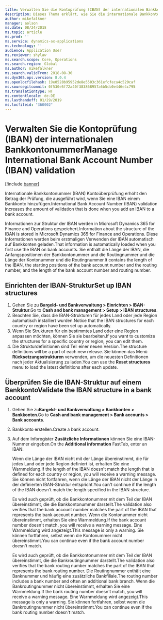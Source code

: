 ```yaml
---
title: Verwalten Sie die Kontoprüfung (IBAN) der internationalen Bankkontonummer
description: Dieses Thema erklärt, wie Sie die internationale Bankkontonummer (IBAN) prüfen.
author: mikefalkner
manager: aolson
ms.date: 08/24/2018
ms.topic: article
ms.prod: ''
ms.service: dynamics-ax-applications
ms.technology: ''
audience: Application User
ms.reviewer: shylaw
ms.search.scope: Core, Operations
ms.search.region: Global
ms.author: mikefalkner
ms.search.validFrom: 2018-08-30
ms.dyn365.ops.version: 8.0.4
ms.openlocfilehash: 19e0528b95952de8e5503c361efcfeca4c529caf
ms.sourcegitcommit: 0f530e5f72a40f383868957a6b5cb0e446e4c795
ms.translationtype: HT
ms.contentlocale: de-DE
ms.lasthandoff: 01/29/2019
ms.locfileid: "360002"
---
```

# <a name="manage-international-bank-account-number-iban-validation"></a><span data-ttu-id="27e62-103">Verwalten Sie die Kontoprüfung (IBAN) der internationalen Bankkontonummer</span><span class="sxs-lookup"><span data-stu-id="27e62-103">Manage International Bank Account Number (IBAN) validation</span></span>

[!include [banner](../includes/banner.md)]

<span data-ttu-id="27e62-104">Internationale Bankkontonummer (IBAN) Kontoüberprüfung erhöht den Betrag der Prüfung, die  ausgeführt wird, wenn Sie eine IBAN einem Bankkonto hinzufügen.</span><span class="sxs-lookup"><span data-stu-id="27e62-104">International Bank Account Number (IBAN) validation increases the amount of validation that is done when you add an IBAN to a bank account.</span></span>

<span data-ttu-id="27e62-105">Informationen zur Struktur der IBAN werden in Microsoft Dynamics 365 for Finance and Operations gespeichert.</span><span class="sxs-lookup"><span data-stu-id="27e62-105">Information about the structure of the IBAN is stored in Microsoft Dynamics 365 for Finance and Operations.</span></span> <span data-ttu-id="27e62-106">Diese Informationen werden beim erstmaligen Verwenden der IBAN automatisch auf Bankkonten geladen.</span><span class="sxs-lookup"><span data-stu-id="27e62-106">That information is automatically loaded when you first use the IBAN on bank accounts.</span></span> <span data-ttu-id="27e62-107">Sie enthält die Länge der IBAN, die Anfangspositionen der Bankkontonummer und die Routingnummer und die Länge der Kontonummer und die Routingnummer.</span><span class="sxs-lookup"><span data-stu-id="27e62-107">It contains the length of the IBAN, the starting positions of the bank account number and the routing number, and the length of the bank account number and routing number.</span></span>

## <a name="set-up-iban-structures"></a><span data-ttu-id="27e62-108">Einrichten der IBAN-Struktur</span><span class="sxs-lookup"><span data-stu-id="27e62-108">Set up IBAN structures</span></span>

1. <span data-ttu-id="27e62-109">Gehen Sie zu **Bargeld- und Bankverwaltung \> Einrichten \> IBAN-Struktur**.</span><span class="sxs-lookup"><span data-stu-id="27e62-109">Go to **Cash and bank management \> Setup \> IBAN structures**.</span></span>
2. <span data-ttu-id="27e62-110">Beachten Sie, dass die IBAN-Strukturen für jedes Land oder jede Region automatisch installiert wurden.</span><span class="sxs-lookup"><span data-stu-id="27e62-110">Notice that the IBAN structures for each country or region have been set up automatically.</span></span>
3. <span data-ttu-id="27e62-111">Wenn Sie Strukturen für ein bestimmtes Land oder eine Region anpassen möchten, können Sie sie bearbeiten.</span><span class="sxs-lookup"><span data-stu-id="27e62-111">If you want to customize the structures for a specific country or region, you can edit them.</span></span>
4. <span data-ttu-id="27e62-112">Die Strukturdefinitionen sind Teil einer neuen Version.</span><span class="sxs-lookup"><span data-stu-id="27e62-112">The structure definitions will be a part of each new release.</span></span> <span data-ttu-id="27e62-113">Sie können das Menü **Rücksetzungsstrukturen** verwenden, um die neuesten Definitionen nach jeder Aktualisierung zu laden.</span><span class="sxs-lookup"><span data-stu-id="27e62-113">You can use the **Reset structures** menu to load the latest definitions after each update.</span></span>

## <a name="validate-the-iban-structure-in-a-bank-account"></a><span data-ttu-id="27e62-114">Überprüfen Sie die IBAN-Struktur auf einem Bankkonto</span><span class="sxs-lookup"><span data-stu-id="27e62-114">Validate the IBAN structure in a bank account</span></span>

1. <span data-ttu-id="27e62-115">Gehen Sie zu**Bargeld- und Bankverwaltung \> Bankkonten \> Bankkonten**.</span><span class="sxs-lookup"><span data-stu-id="27e62-115">Go to **Cash and bank management \> Bank accounts \> Bank accounts**.</span></span>
2. <span data-ttu-id="27e62-116">Bankkonto erstellen.</span><span class="sxs-lookup"><span data-stu-id="27e62-116">Create a bank account.</span></span>
3. <span data-ttu-id="27e62-117">Auf dem Inforegister **Zusätzliche Informationen** können Sie eine IBAN-Nummer eingeben.</span><span class="sxs-lookup"><span data-stu-id="27e62-117">On the **Additional information** FastTab, enter an IBAN.</span></span>

    <span data-ttu-id="27e62-118">Wenn die Länge der IBAN nicht mit der Länge übereinstimmt, die für jedes Land oder jede Region definiert ist, erhalten Sie eine Warnmeldung.</span><span class="sxs-lookup"><span data-stu-id="27e62-118">If the length of the IBAN doesn't match the length that is defined for each country or region, you will receive a warning message.</span></span> <span data-ttu-id="27e62-119">Sie können nicht fortfahren, wenn die Länge der IBAN nicht der Länge in der definierten IBAN-Struktur entspricht.</span><span class="sxs-lookup"><span data-stu-id="27e62-119">You can't continue if the length of the IBAN doesn't match the length specified in the IBAN structure.</span></span>

    <span data-ttu-id="27e62-120">Es wird auch geprüft, ob die Bankkontonummer mit dem Teil der IBAN übereinstimmt, die die Bankkontonummer darstellt.</span><span class="sxs-lookup"><span data-stu-id="27e62-120">The validation also verifies that the bank account number matches the part of the IBAN that represents the bank account number.</span></span> <span data-ttu-id="27e62-121">Wenn die Kontonummer nicht übereinstimmt, erhalten Sie eine Warnmeldung.</span><span class="sxs-lookup"><span data-stu-id="27e62-121">If the bank account number doesn't match, you will receive a warning message.</span></span> <span data-ttu-id="27e62-122">Eine Warnmeldung wird angezeigt.</span><span class="sxs-lookup"><span data-stu-id="27e62-122">This message is only a warning.</span></span> <span data-ttu-id="27e62-123">Sie können fortfahren, selbst wenn die Kontonummer nicht übereinstimmt.</span><span class="sxs-lookup"><span data-stu-id="27e62-123">You can continue even if the bank account number doesn't match.</span></span>

    <span data-ttu-id="27e62-124">Es wird auch geprüft, ob die Bankkontonummer mit dem Teil der IBAN übereinstimmt, die die Bankroutingnummer darstellt.</span><span class="sxs-lookup"><span data-stu-id="27e62-124">The validation also verifies that the bank routing number matches the part of the IBAN that represents the bank routing number.</span></span> <span data-ttu-id="27e62-125">Die Routingnummer enthält eine Banknummer und häufig eine zusätzliche Bankfiliale.</span><span class="sxs-lookup"><span data-stu-id="27e62-125">The routing number includes a bank number and often an additional bank branch.</span></span> <span data-ttu-id="27e62-126">Wenn die Bankroutingnummer nicht übereinstimmt, erhalten Sie eine Warnmeldung.</span><span class="sxs-lookup"><span data-stu-id="27e62-126">If the bank routing number doesn't match, you will receive a warning message.</span></span> <span data-ttu-id="27e62-127">Eine Warnmeldung wird angezeigt.</span><span class="sxs-lookup"><span data-stu-id="27e62-127">This message is only a warning.</span></span> <span data-ttu-id="27e62-128">Sie können fortfahren, selbst wenn die Bankroutingnummer nicht übereinstimmt.</span><span class="sxs-lookup"><span data-stu-id="27e62-128">You can continue even if the bank routing number doesn't match.</span></span>

